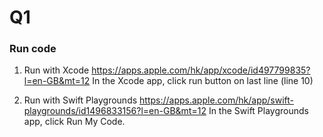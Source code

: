 # Q1

### Run code

1. Run with Xcode
https://apps.apple.com/hk/app/xcode/id497799835?l=en-GB&mt=12
In the Xcode app, click run button on last line (line 10)

2. Run with Swift Playgrounds
https://apps.apple.com/hk/app/swift-playgrounds/id1496833156?l=en-GB&mt=12
In the Swift Playgrounds app, click Run My Code.
